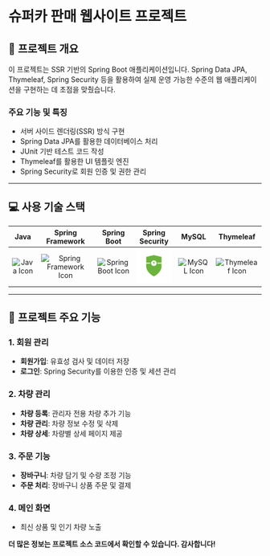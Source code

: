 # 슈퍼카 판매 웹사이트 프로젝트

## 📖 프로젝트 개요
이 프로젝트는 SSR 기반의 Spring Boot 애플리케이션입니다.
Spring Data JPA, Thymeleaf, Spring Security 등을 활용하여 실제 운영 가능한 수준의 웹 애플리케이션을 구현하는 데 초점을 맞췄습니다.

### 주요 기능 및 특징
- 서버 사이드 렌더링(SSR) 방식 구현
- Spring Data JPA를 활용한 데이터베이스 처리
- JUnit 기반 테스트 코드 작성
- Thymeleaf를 활용한 UI 템플릿 엔진
- Spring Security로 회원 인증 및 권한 관리

---

## 💻 사용 기술 스택

|   Java   |   Spring Framework   |   Spring Boot   |   Spring Security   |   MySQL   |   Thymeleaf   |
| :----------------------------------------------------------: | :----------------------------------------------------------: | :----------------------------------------------------------: | :-----------------------------------------------------------------------------------------------: | :----------------------------------------------------------: |  :----------------------------------------------------------: |
| <img src="https://techstack-generator.vercel.app/java-icon.svg" alt="Java Icon" width="65" height="65" /> | <img src="https://www.vectorlogo.zone/logos/springio/springio-icon.svg" alt="Spring Framework Icon" width="50" height="50" /> | <img src="https://t1.daumcdn.net/cfile/tistory/27034D4F58E660F616" alt="Spring Boot Icon" width="65" height="65" /> | <img src="./image/spring_security_logo.png" alt="Spring Security Logo" width="85" /> | <img src="https://techstack-generator.vercel.app/mysql-icon.svg" alt="MySQL Icon" width="65" height="65" /> | <img src="https://www.thymeleaf.org/images/thymeleaf.png" alt="Thymeleaf Icon" width="65" height="65" /> |

---

## 📌 프로젝트 주요 기능

### 1. 회원 관리
- **회원가입**: 유효성 검사 및 데이터 저장
- **로그인**: Spring Security를 이용한 인증 및 세션 관리

### 2. 차량 관리
- **차량 등록**: 관리자 전용 차량 추가 기능
- **차량 관리**: 차량 정보 수정 및 삭제
- **차량 상세**: 차량별 상세 페이지 제공

### 3. 주문 기능
- **장바구니**: 차량 담기 및 수량 조정 기능
- **주문 처리**: 장바구니 상품 주문 및 결제

### 4. 메인 화면
- 최신 상품 및 인기 차량 노출


**더 많은 정보는 프로젝트 소스 코드에서 확인할 수 있습니다. 감사합니다!**
